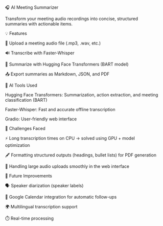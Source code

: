 🎧 AI Meeting Summarizer

Transform your meeting audio recordings into concise, structured summaries with actionable items.

💡 Features

📂 Upload a meeting audio file (.mp3, .wav, etc.)

🔊 Transcribe with Faster-Whisper

📝 Summarize with Hugging Face Transformers (BART model)

📤 Export summaries as Markdown, JSON, and PDF

🧠 AI Tools Used

Hugging Face Transformers: Summarization, action extraction, and meeting classification (BART)

Faster-Whisper: Fast and accurate offline transcription

Gradio: User-friendly web interface

🚧 Challenges Faced

⚡ Long transcription times on CPU → solved using GPU + model optimization

🖋️ Formatting structured outputs (headings, bullet lists) for PDF generation

📁 Handling large audio uploads smoothly in the web interface

🔧 Future Improvements

🗣️ Speaker diarization (speaker labels)

📆 Google Calendar integration for automatic follow-ups

🌍 Multilingual transcription support

⏱️ Real-time processing
